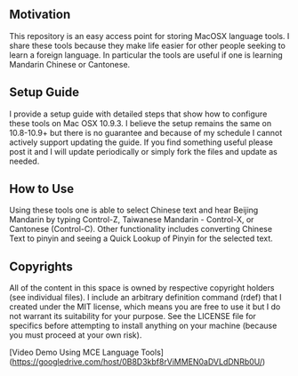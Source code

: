 Motivation
----------

This repository is an easy access point for storing MacOSX language tools. I share these tools because they make life easier for other people seeking to learn a foreign language. In particular the tools are useful if one is learning Mandarin Chinese or Cantonese.


Setup Guide
-----------

I provide a setup guide with detailed steps that show how to configure these tools on Mac OSX 10.9.3. I believe the setup remains the same on 10.8-10.9+ but there is no guarantee and because of my schedule I cannot actively support updating the guide. If you find something useful please post it and I will update periodically or simply fork the files and update as needed.

How to Use
----------

Using these tools one is able to select Chinese text and hear Beijing Mandarin by typing Control-Z, Taiwanese Mandarin - Control-X, or Cantonese (Control-C). Other functionality includes converting Chinese Text to pinyin and seeing a Quick Lookup of Pinyin for the selected text.

Copyrights
----------

 All of the content in this space is owned by respective copyright holders (see individual files). I include an arbitrary definition command (rdef) that I created under the MIT license, which means you are free to use it but I do not warrant its suitability for your purpose. See the LICENSE file for specifics before attempting to install anything on your machine (because you must proceed at your own risk).

[Video Demo Using MCE Language Tools] (https://googledrive.com/host/0B8D3kbf8rViMMEN0aDVLdDNRb0U/)